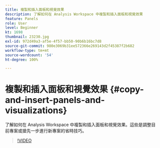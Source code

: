 ```yaml
---
title: 複製和插入面板和視覺效果
description: 了解如何在 Analysis Workspace 中複製和插入面板和視覺效果
feature: Panels
role: User
level: Beginner
kt: 1698
thumbnail: 23230.jpg
exl-id: 972d49a3-af5e-4f57-bb50-90b6b16bc7d8
source-git-commit: 980e3069b31ee572366e269143d2f45387f2b682
workflow-type: tm+mt
source-wordcount: '54'
ht-degree: 100%

---
```


# 複製和插入面板和視覺效果 {#copy-and-insert-panels-and-visualizations}

了解如何在 Analysis Workspace 中複製和插入面板和視覺效果。這些是調整目前專案或搶先一步進行新專案的省時技巧。

>[!VIDEO](https://video.tv.adobe.com/v/23230/?quality=12&learn=on)
